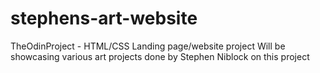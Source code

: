 # stephens-art-website
TheOdinProject -  HTML/CSS Landing page/website project
Will be showcasing various art projects done by Stephen Niblock on this project
